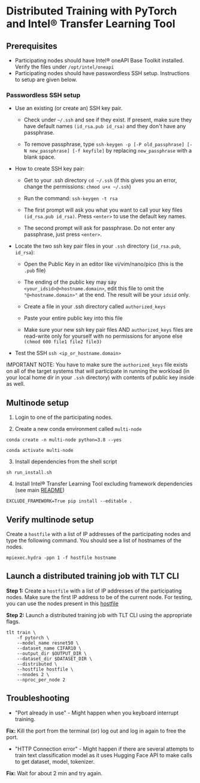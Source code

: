 # Distributed Training with PyTorch and Intel® Transfer Learning Tool

## Prerequisites

- Participating nodes should have Intel® oneAPI Base Toolkit installed. Verify the files under `/opt/intel/oneapi`
- Participating nodes should have passwordless SSH setup. Instructions to setup are given below.

### Passwordless SSH setup

- Use an existing (or create an) SSH key pair.

    - Check under `~/.ssh` and see if they exist. If present, make sure they have default names `(id_rsa.pub id_rsa)` and they don't have any passphrase.

    - To remove passphrase, type `ssh-keygen -p [-P old_passphrase] [-N new_passphrase] [-f keyfile]` by replacing `new_passphrase` with a blank space.

- How to create SSH key pair:

    - Get to your .ssh directory `cd ~/.ssh` (if this gives you an error, change the permissions: `chmod u+x ~/.ssh`)

    - Run the command: `ssh-keygen -t rsa`

    - The first prompt will ask you what you want to call your key files `(id_rsa.pub id_rsa)`. Press `<enter>` to use the default key names.

    - The second prompt will ask for passphrase. Do not enter any passphrase, just press `<enter>`.

- Locate the two ssh key pair files in your `.ssh` directory (`id_rsa.pub`, `id_rsa`):

    - Open the Public Key in an editor like vi/vim/nano/pico (this is the `.pub` file)

    - The ending of the public key may say `<your_idsid>@<hostname.domain>`, edit this file to omit the `"@<hostname.domain>"` at the end. The result will be your `idsid` only.

    - Create a file in your .ssh directory called `authorized_keys`

    - Paste your entire public key into this file

    - Make sure your new ssh key pair files AND `authorized_keys` files are read-write only for yourself with no permissions for anyone else `(chmod 600 file1 file2 file3)`

- Test the SSH `ssh <ip_or_hostname.domain>`

IMPORTANT NOTE: You have to make sure the `authorized_keys` file exists on all of the target systems that will participate in running the workload (in your local home dir in your `.ssh` directory) with contents of public key inside as well.

## Multinode setup

1. Login to one of the participating nodes.

2. Create a new conda environment called `multi-node`
```
conda create -n multi-node python=3.8 --yes

conda activate multi-node
```

3. Install dependencies from the shell script
```
sh run_install.sh
```

4. Install Intel® Transfer Learning Tool excluding framework dependencies (see main [README](/README.md))
```
EXCLUDE_FRAMEWORK=True pip install --editable .
```

## Verify multinode setup

Create a `hostfile` with a list of IP addresses of the participating nodes and type the following command. You should see a list of hostnames of the nodes.
```
mpiexec.hydra -ppn 1 -f hostfile hostname
```

## Launch a distributed training job with TLT CLI

**Step 1:** Create a `hostfile` with a list of IP addresses of the participating nodes. Make sure 
the first IP address to be of the current node. For testing, you can use the nodes present in this [hostfile](hostfile)

**Step 2:** Launch a distributed training job with TLT CLI using the appropriate flags.
```
tlt train \
    -f pytorch \
    --model_name resnet50 \
    --dataset_name CIFAR10 \
    --output_dir $OUTPUT_DIR \
    --dataset_dir $DATASET_DIR \
    --distributed \
    --hostfile hostfile \
    --nnodes 2 \
    --nproc_per_node 2
```

## Troubleshooting

- "Port already in use" - Might happen when you keyboard interrupt training.

**Fix:** Kill the port from the terminal (or) log out and log in again to free the port.

- "HTTP Connection error" - Might happen if there are several attempts to train text classification model
as it uses Hugging Face API to make calls to get dataset, model, tokenizer.

**Fix:** Wait for about 2 min and try again.